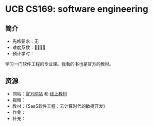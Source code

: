 # UCB CS169: software engineering

## 简介

- 先修要求：无
- 难度系数：🌟🌟🌟🌟
- 预计学时：

学习一门软件工程的专业课。我看的书也是官方的教材。

## 资源

- 网站：[官方网站](https://saasbook.info/) 和 [线上教材](https://e.saasbook.info/)
- 视频：
- 教材：《SaaS软件工程：云计算时代的敏捷开发》
- 作业：
- 补充：

